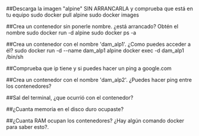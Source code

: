 
##Descarga la imagen "alpine" SIN ARRANCARLA y comprueba que está en tu equipo
  sudo docker pull alpine
  sudo docker images

##Crea un contenedor sin ponerle nombre. ¿está arrancado? Obtén el nombre
  sudo docker run -d alpine
  sudo docker ps -a

##Crea un contenedor con el nombre 'dam_alp1'. ¿Como puedes acceder a él?
				sudo docker run -d --name dam_alp1 alpine
				docker exec -d dam_alp1 /bin/sh

##Comprueba que ip tiene y si puedes hacer un ping a google.com
     
##Crea un contenedor con el nombre 'dam_alp2'. ¿Puedes hacer ping entre los contenedores?
      
##Sal del terminal, ¿que ocurrió con el contenedor?
      
##¿Cuanta memoria en el disco duro ocupaste?
      
##¿Cuanta RAM ocupan los contenedores? ¿Hay algún comando docker para saber esto?.
